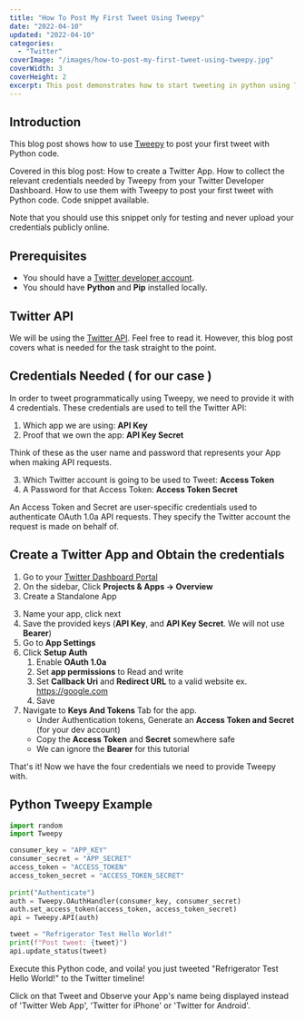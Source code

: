 ```yaml
---
title: "How To Post My First Tweet Using Tweepy"
date: "2022-04-10"
updated: "2022-04-10"
categories: 
  - "Twitter"
coverImage: "/images/how-to-post-my-first-tweet-using-tweepy.jpg"
coverWidth: 3
coverHeight: 2
excerpt: This post demonstrates how to start tweeting in python using Tweepy Python library. The first step towards coding your first twitter bot.
---
```


<script>
  import Callout from '$lib/components/Callout.svelte';
</script>
## Introduction
This blog post shows how to use [Tweepy](https://www.Tweepy.org/) to post your first tweet with Python code.

Covered in this blog post: How to create a Twitter App. How to collect the relevant credentials needed by Tweepy from your Twitter Developer Dashboard. How to use them with Tweepy to post your first tweet with Python code. Code snippet available.

Note that you should use this snippet only for testing and never upload your credentials publicly online.

## Prerequisites
- You should have a [Twitter developer account](https://developer.twitter.com/en/support/twitter-api/developer-account).
- You should have **Python** and **Pip** installed locally.

## Twitter API
We will be using the [Twitter API](https://developer.twitter.com/en/docs/twitter-api/getting-started/getting-access-to-the-twitter-api). Feel free to read it. However, this blog post covers what is needed for the task straight to the point.

## Credentials Needed ( for our case )
In order to tweet programmatically using Tweepy, we need to provide it with 4 credentials. These credentials are used to tell the Twitter API:

1. Which app we are using: **API Key**
2. Proof that we own the app: **API Key Secret**
<Callout>
Think of these as the user name and password that represents your App when making API requests.
</Callout>

3. Which Twitter account is going to be used to Tweet: **Access Token**
4. A Password for that Access Token: **Access Token Secret**
<Callout>
An Access Token and Secret are user-specific credentials used to authenticate OAuth 1.0a API requests. They specify the Twitter account the request is made on behalf of.
</Callout>

## Create a Twitter App and Obtain the credentials
1. Go to your [Twitter Dashboard Portal](https://developer.twitter.com/en/portal/dashboard)
2. On the sidebar, Click **Projects & Apps -> Overview**
2. Create a Standalone App
<!-- ![Click on create app](/images/twitter-api-create-app.png "Click on create app") -->
3. Name your app, click next
4. Save the provided keys (<span style="color:var(--accent)">**API Key**</span>, and <span style="color:var(--accent)">**API Key Secret**</span>. We will not use **Bearer**)
5. Go to **App Settings**
6. Click **Setup Auth**
    1. Enable **OAuth 1.0a**
    2. Set **app permissions** to Read and write
    3. Set **Callback Uri** and **Redirect URL** to a valid website ex. https://google.com
    4. Save
7. Navigate to **Keys And Tokens** Tab for the app.
    - Under Authentication tokens, Generate an **Access Token and Secret** (for your dev account)
    - Copy the <span style="color:var(--accent)">**Access Token**</span> and <span style="color:var(--accent)">**Secret**</span> somewhere safe
    - We can ignore the **Bearer** for this tutorial

That's it! Now we have the four credentials we need to provide Tweepy with.

## Python Tweepy Example

```python
import random
import Tweepy

consumer_key = "APP_KEY"
consumer_secret = "APP_SECRET"
access_token = "ACCESS_TOKEN"
access_token_secret = "ACCESS_TOKEN_SECRET"
    
print("Authenticate")
auth = Tweepy.OAuthHandler(consumer_key, consumer_secret)
auth.set_access_token(access_token, access_token_secret)
api = Tweepy.API(auth)

tweet = "Refrigerator Test Hello World!"
print(f"Post tweet: {tweet}")
api.update_status(tweet)
```

Execute this Python code, and voila! you just tweeted "Refrigerator Test Hello World!" to the Twitter timeline!

Click on that Tweet and Observe your App's name being displayed instead of 'Twitter Web App', 'Twitter for iPhone' or 'Twitter for Android'.